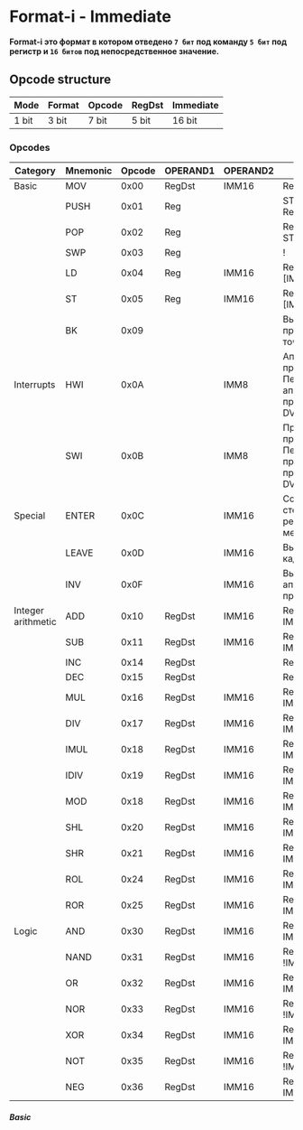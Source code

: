 # Format-i - Immediate

**Format-i это формат в котором отведено `7 бит` под команду `5 бит` под регистр и `16 битов` под непосредственное значение.**

## Opcode structure

| Mode  | Format | Opcode | RegDst | Immediate |
|-------|--------|--------|--------|-----------|
| 1 bit | 3 bit  | 7 bit  | 5 bit  | 16 bit    |

### Opcodes

| Category           | Mnemonic | Opcode | OPERAND1 | OPERAND2 | Description                                                    |
|--------------------|----------|--------|----------|----------|----------------------------------------------------------------|
| Basic              | MOV      | 0x00   | RegDst   | IMM16    | RegDst = IMM16                                                 |
|                    | PUSH     | 0x01   | Reg      |          | STACK[SP] = Reg                                                |
|                    | POP      | 0x02   | Reg      |          | Reg = STACK[SP]                                                |
|                    | SWP      | 0x03   | Reg      |          | !                                                              |
|                    | LD       | 0x04   | Reg      | IMM16    | RegDst = [IMM16]!                                              |
|                    | ST       | 0x05   | Reg      | IMM16    | RegDst = [IMM16]!                                              |
|                    | BK       | 0x09   |          |          | Вызывает прерывание точки останова                             |
| Interrupts         | HWI      | 0x0A   |          | IMM8     | Аппаратное прерывание. Передает аппаратное прерывание в DVM    |
|                    | SWI      | 0x0B   |          | IMM8     | Программное прерывание. Передает программное прерывание из DVM |
| Special            | ENTER    | 0x0C   |          | IMM16    | Создание кадра стека и резервирование места на нем!            |
|                    | LEAVE    | 0x0D   |          | IMM16    | Выходит из кадра стека!                                        |
|                    | INV      | 0x0F   |          | IMM16    | Вызывает аппаратную процедуру!                                 |
| Integer arithmetic | ADD      | 0x10   | RegDst   | IMM16    | RegDst += IMM16                                                |
|                    | SUB      | 0x11   | RegDst   | IMM16    | RegDst -= IMM16                                                |
|                    | INC      | 0x14   | RegDst   |          | RegDst++                                                       |
|                    | DEC      | 0x15   | RegDst   |          | RegDst--                                                       |
|                    | MUL      | 0x16   | RegDst   | IMM16    | RegDst *= IMM16                                                |
|                    | DIV      | 0x17   | RegDst   | IMM16    | RegDst /= IMM16                                                |
|                    | IMUL     | 0x18   | RegDst   | IMM16    | RegDst *= IMM16 (Signed)                                       |
|                    | IDIV     | 0x19   | RegDst   | IMM16    | RegDst /= IMM16 (Signed)                                       |
|                    | MOD      | 0x18   | RegDst   | IMM16    | RegDst %= IMM16                                                |
|                    | SHL      | 0x20   | RegDst   | IMM16    | RegDst <<= IMM16                                               |
|                    | SHR      | 0x21   | RegDst   | IMM16    | RegDst >>= IMM16                                               |
|                    | ROL      | 0x24   | RegDst   | IMM16    | RegDst >>>>= IMM16                                             |
|                    | ROR      | 0x25   | RegDst   | IMM16    | RegDst <<<<= IMM16                                             |
| Logic              | AND      | 0x30   | RegDst   | IMM16    | RegDst &= IMM16                                                |
|                    | NAND     | 0x31   | RegDst   | IMM16    | RegDst &= !IMM16                                               |
|                    | OR       | 0x32   | RegDst   | IMM16    | RegDst &#124;= IMM16                                           |                                                       |= IMM16                                               |
|                    | NOR      | 0x33   | RegDst   | IMM16    | RegDst &#124;= !IMM16                                          |    
|                    | XOR      | 0x34   | RegDst   | IMM16    | RegDst ^= IMM16                                                |    
|                    | NOT      | 0x35   | RegDst   | IMM16    | RegDst = !IMM16                                                |    
|                    | NEG      | 0x36   | RegDst   | IMM16    | RegDst = -IMM16                                                |    

##### Basic

